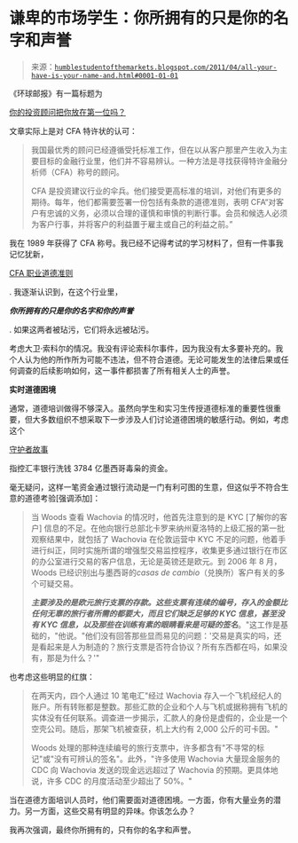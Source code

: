 <!--yml

类别：未分类

日期：2024-05-18 04:21:27

-->

# 谦卑的市场学生：你所拥有的只是你的名字和声誉

> 来源：[`humblestudentofthemarkets.blogspot.com/2011/04/all-your-have-is-your-name-and.html#0001-01-01`](https://humblestudentofthemarkets.blogspot.com/2011/04/all-your-have-is-your-name-and.html#0001-01-01)

《环球邮报》有一篇标题为

[你的投资顾问把你放在第一位吗？](http://www.theglobeandmail.com/globe-investor/investment-ideas/portfolio-strategy/does-your-investment-adviser-put-you-first/article1967685/)

文章实际上是对 CFA 特许状的认可：

> 我国最优秀的顾问已经遵循受托标准工作，但在以从客户那里产生收入为主要目标的金融行业里，他们并不容易辨认。一种方法是寻找获得特许金融分析师（CFA）称号的顾问。
> 
> CFA 是投资建议行业的伞兵。他们接受更高标准的培训，对他们有更多的期待。每年，他们都需要签署一份包括有条款的道德准则，表明 CFA“对客户有忠诚的义务，必须以合理的谨慎和审慎的判断行事。会员和候选人必须为客户行事，并将客户的利益置于雇主或自己的利益之前。”

我在 1989 年获得了 CFA 称号。我已经不记得考试的学习材料了，但有一件事我记忆犹新，

[CFA 职业道德准则](http://www.cfapubs.org/doi/pdf/10.2469/ccb.v2010.n14.1)

. 我逐渐认识到，在这个行业里，

***你所拥有的只是你的名字和你的声誉***

. 如果这两者被玷污，它们将永远被玷污。

考虑大卫·索科尔的情况。我没有评论索科尔事件，因为我没有太多要补充的。我个人认为他的所作所为可能不违法，但不符合道德。无论可能发生的法律后果或任何调查的后续影响如何，这一事件都损害了所有相关人士的声誉。

**实时道德困境**

通常，道德培训做得不够深入。虽然向学生和实习生传授道德标准的重要性很重要，但大多数组织不想采取下一步涉及人们讨论道德困境的敏感行动。例如，考虑这个

[守护者故事](http://www.guardian.co.uk/world/2011/apr/03/us-bank-mexico-drug-gangs)

指控汇丰银行洗钱 3784 亿墨西哥毒枭的资金。

毫无疑问，这样一笔资金通过银行流动是一门有利可图的生意，但这似乎不符合生意的道德考验[强调添加]：

> 当 Woods 查看 Wachovia 的情况时，他首先注意到的是 KYC [了解你的客户] 信息的不足。在他向银行总部北卡罗来纳州夏洛特的上级汇报的第一批观察结果中，就包括了 Wachovia 在伦敦运营中 KYC 不足的问题，他着手进行纠正，同时实施所谓的增强型交易监控程序，收集更多通过银行在市区的办公室进行交易的客户信息，无论是英镑还是欧元。到 2006 年 8 月，Woods 已经识别出与墨西哥的*casas de cambio*（兑换所）客户有关的多个可疑交易。
> 
> ***主要涉及的是欧元旅行支票的存款。这些支票有连续的编号，存入的金额比任何无辜的旅行者所需的都要大，而且它们缺乏足够的 KYC 信息，甚至没有 KYC 信息，以及那些在训练有素的眼睛看来是可疑的签名***。"这工作是基础的，"他说。"他们没有回答那些显而易见的问题：'交易是真实的吗，还是看起来是人为制造的？旅行支票是否符合协议？所有东西都在吗，如果没有，那是为什么？'"

也考虑这些明显的红旗：

> 在两天内，四个人通过 10 笔电汇"经过 Wachovia 存入一个飞机经纪人的账户。所有转账都是整数。那些汇款的企业和个人与飞机或据称拥有飞机的实体没有任何联系。调查进一步揭示，汇款人的身份是虚假的，企业是一个空壳公司。随后，那架飞机被查获，机上大约有 2,000 公斤的可卡因。"
> 
> Woods 处理的那种连续编号的旅行支票中，许多都含有"不寻常的标记"或"没有可辨认的签名"。此外，"许多使用 Wachovia 大量现金服务的 CDC 向 Wachovia 发送的现金远远超过了 Wachovia 的预期。更具体地说，许多 CDC 的月度活动至少超出了 50%。"

当在道德方面培训人员时，他们需要面对道德困境。一方面，你有大量业务的潜力。另一方面，这些交易有明显的异味。你该怎么办？

我再次强调，最终你所拥有的，只有你的名字和声誉。
